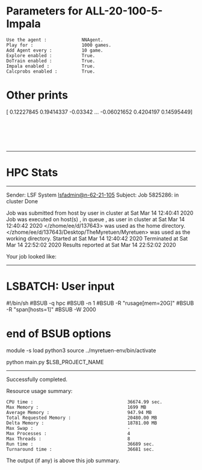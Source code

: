 # Parameters for ALL-20-100-5-Impala

    Use the agent :             NNAgent.
    Play for :                  1000 games.
    Add Agent every :           10 game.
    Explore enabled :           True.
    DoTrain enabled :           True.
    Impala enabled :            True.
    Calcprobs enabled :         True.

# Other prints

[ 0.12227845  0.19414337 -0.03342    ... -0.06021652  0.4204197
  0.14595449]

 <br /> 
 <br /> 
 <br /> 
 <br />

---------------------------------------------------------------------------------------------------------------------

# HPC Stats


------------------------------------------------------------
Sender: LSF System <lsfadmin@n-62-21-105>
Subject: Job 5825286: <NNAgent3ALL-20-100-5-Impala> in cluster <dcc> Done

Job <NNAgent3ALL-20-100-5-Impala> was submitted from host <n-62-27-22> by user <s183905> in cluster <dcc> at Sat Mar 14 12:40:41 2020
Job was executed on host(s) <n-62-21-105>, in queue <hpc>, as user <s183905> in cluster <dcc> at Sat Mar 14 12:40:42 2020
</zhome/ee/d/137643> was used as the home directory.
</zhome/ee/d/137643/Desktop/TheMyretuen/Myretuen> was used as the working directory.
Started at Sat Mar 14 12:40:42 2020
Terminated at Sat Mar 14 22:52:02 2020
Results reported at Sat Mar 14 22:52:02 2020

Your job looked like:

------------------------------------------------------------
# LSBATCH: User input
#!/bin/sh
#BSUB -q hpc
#BSUB -n 1
#BSUB -R "rusage[mem=20G]"
#BSUB -R "span[hosts=1]"
#BSUB -W 2000
# end of BSUB options

module -s load python3
source ../myretuen-env/bin/activate

python main.py $LSB_PROJECT_NAME


------------------------------------------------------------

Successfully completed.

Resource usage summary:

    CPU time :                                   36674.99 sec.
    Max Memory :                                 1699 MB
    Average Memory :                             947.94 MB
    Total Requested Memory :                     20480.00 MB
    Delta Memory :                               18781.00 MB
    Max Swap :                                   -
    Max Processes :                              4
    Max Threads :                                8
    Run time :                                   36689 sec.
    Turnaround time :                            36681 sec.

The output (if any) is above this job summary.

